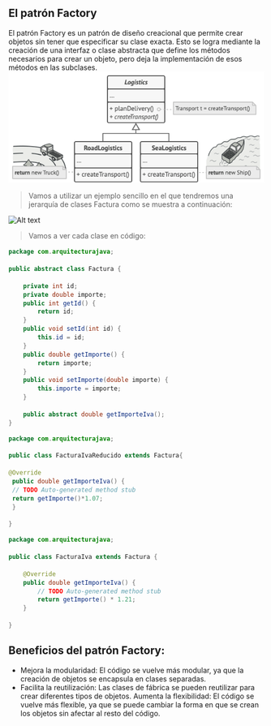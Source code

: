 ## El patrón Factory

El patrón Factory es un patrón de diseño creacional que permite crear objetos sin tener que especificar su clase exacta. Esto se logra mediante la creación de una interfaz o clase abstracta que define los métodos necesarios para crear un objeto, pero deja la implementación de esos métodos en las subclases.
![Alt text](image.png)


> Vamos a utilizar un ejemplo sencillo en el que tendremos una jerarquía de clases Factura como se muestra a continuación:

![Alt text](https://www.arquitecturajava.com/wp-content/uploads/00119.gif)


> Vamos a ver cada clase en código:

```java
package com.arquitecturajava;

public abstract class Factura {

    private int id;
    private double importe;
    public int getId() {
        return id;
    }
    public void setId(int id) {
        this.id = id;
    }
    public double getImporte() {
        return importe;
    }
    public void setImporte(double importe) {
        this.importe = importe;
    }

    public abstract double getImporteIva();
}
```

```java
package com.arquitecturajava;

public class FacturaIvaReducido extends Factura{

@Override
 public double getImporteIva() {
 // TODO Auto-generated method stub
 return getImporte()*1.07;
 }

}
```

```java
package com.arquitecturajava;

public class FacturaIva extends Factura {

    @Override
    public double getImporteIva() {
        // TODO Auto-generated method stub
        return getImporte() * 1.21;
    }

}
```

## Beneficios del patrón Factory:

- Mejora la modularidad: El código se vuelve más modular, ya que la creación de objetos se encapsula en clases separadas.
- Facilita la reutilización: Las clases de fábrica se pueden reutilizar para crear diferentes tipos de objetos.
    Aumenta la flexibilidad: El código se vuelve más flexible, ya que se puede cambiar la forma en que se crean los objetos sin afectar al resto del código.